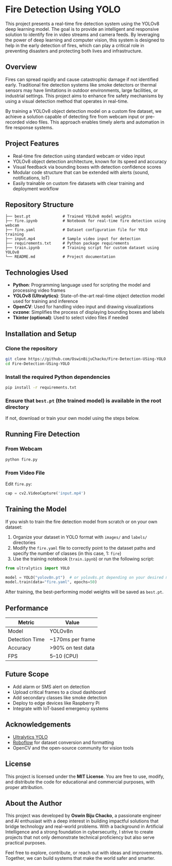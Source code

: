 # Fire Detection Using YOLO

This project presents a real-time fire detection system using the YOLOv8 deep learning model. The goal is to provide an intelligent and responsive solution to identify fire in video streams and camera feeds. By leveraging the power of deep learning and computer vision, this system is designed to help in the early detection of fires, which can play a critical role in preventing disasters and protecting both lives and infrastructure.

## Overview

Fires can spread rapidly and cause catastrophic damage if not identified early. Traditional fire detection systems like smoke detectors or thermal sensors may have limitations in outdoor environments, large facilities, or industrial settings. This project aims to enhance fire safety mechanisms by using a visual detection method that operates in real-time.

By training a YOLOv8 object detection model on a custom fire dataset, we achieve a solution capable of detecting fire from webcam input or pre-recorded video files. This approach enables timely alerts and automation in fire response systems.

## Project Features

- Real-time fire detection using standard webcam or video input
- YOLOv8 object detection architecture, known for its speed and accuracy
- Visual feedback via bounding boxes with detection confidence scores
- Modular code structure that can be extended with alerts (sound, notifications, IoT)
- Easily trainable on custom fire datasets with clear training and deployment workflow

## Repository Structure

```
├── best.pt              # Trained YOLOv8 model weights
├── fire.ipynb           # Notebook for real-time fire detection using webcam
├── fire.yaml            # Dataset configuration file for YOLO training
├── input.mp4            # Sample video input for detection
├── requirements.txt     # Python package requirements
├── train.ipynb          # Training script for custom dataset using YOLOv8
└── README.md            # Project documentation
```

## Technologies Used

- **Python**: Programming language used for scripting the model and processing video frames  
- **YOLOv8 (Ultralytics)**: State-of-the-art real-time object detection model used for training and inference  
- **OpenCV**: Used for handling video input and drawing visualizations  
- **cvzone**: Simplifies the process of displaying bounding boxes and labels  
- **Tkinter (optional)**: Used to select video files if needed  

## Installation and Setup

### Clone the repository

```bash
git clone https://github.com/OswinBijuChacko/Fire-Detection-USing-YOLO.git
cd Fire-Detection-USing-YOLO
```

### Install the required Python dependencies

```bash
pip install -r requirements.txt
```

### Ensure that `best.pt` (the trained model) is available in the root directory

If not, download or train your own model using the steps below.

## Running Fire Detection

### From Webcam

```bash
python fire.py
```

### From Video File

Edit `fire.py`:

```python
cap = cv2.VideoCapture('input.mp4')
```

## Training the Model

If you wish to train the fire detection model from scratch or on your own dataset:

1. Organize your dataset in YOLO format with `images/` and `labels/` directories  
2. Modify the `fire.yaml` file to correctly point to the dataset paths and specify the number of classes (in this case, 1: `fire`)  
3. Use the training notebook (`train.ipynb`) or run the following script:

```python
from ultralytics import YOLO

model = YOLO("yolov8n.pt")  # or yolov8s.pt depending on your desired model size
model.train(data="fire.yaml", epochs=50)
```

After training, the best-performing model weights will be saved as `best.pt`.

## Performance

| Metric          | Value             |
|-----------------|-------------------|
| Model           | YOLOv8n           |
| Detection Time  | ~170ms per frame  |
| Accuracy        | >90% on test data |
| FPS             | 5–10 (CPU)        |

## Future Scope

- Add alarm or SMS alert on detection  
- Upload critical frames to a cloud dashboard  
- Add secondary classes like smoke detection  
- Deploy to edge devices like Raspberry Pi  
- Integrate with IoT-based emergency systems  

## Acknowledgements

- [Ultralytics YOLO](https://github.com/ultralytics/ultralytics)  
- [Roboflow](https://roboflow.com/) for dataset conversion and formatting  
- OpenCV and the open-source community for vision tools  

## License

This project is licensed under the **MIT License**. You are free to use, modify, and distribute the code for educational and commercial purposes, with proper attribution.

## About the Author

This project was developed by **Oswin Biju Chacko**, a passionate engineer and AI enthusiast with a deep interest in building impactful solutions that bridge technology and real-world problems. With a background in Artificial Intelligence and a strong foundation in cybersecurity, I strive to create projects that not only demonstrate technical proficiency but also serve practical purposes.

Feel free to explore, contribute, or reach out with ideas and improvements. Together, we can build systems that make the world safer and smarter.
